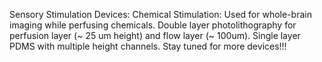 Sensory Stimulation Devices:
  Chemical Stimulation: Used for whole-brain imaging while perfusing chemicals. Double layer photolithography for perfusion layer (~ 25 um height) and flow layer (~ 100um). Single layer PDMS with multiple height channels.
  Stay tuned for more devices!!!
